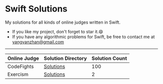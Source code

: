 # Swift Solutions
My solutions for all kinds of online judges written in Swift.

* If you like my project, don't forget to star it.:smile:
* If you have any algorithmic problems for Swift, be free to contact me at yangyanzhan@gmail.com

---

| Online Judge | Solution Directory | Solution Count |
|---| ----- | -------- |
| CodeFights | [Solutions](https://github.com/yangyanzhan/Swift-Solutions/tree/master/solutions/code_fights) | 100 |
| Exercism | [Solutions](https://github.com/yangyanzhan/Swift-Solutions/tree/master/solutions/exercism) | 2 |
